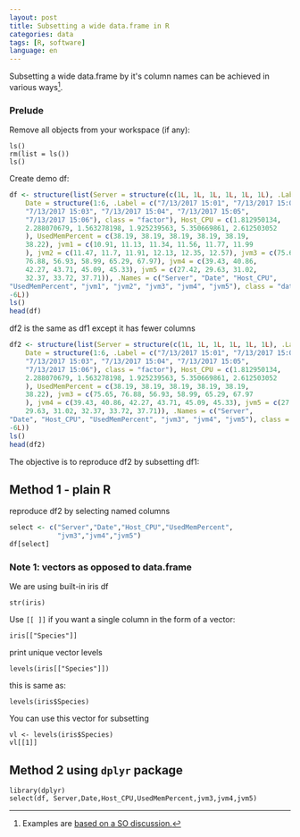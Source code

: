 ```yaml
---
layout: post
title: Subsetting a wide data.frame in R
categories: data
tags: [R, software]
language: en
---
```


Subsetting a wide data.frame by it's column names can be achieved in various ways[^source].

[^source]: Examples are [based on a SO discussion.](https://stackoverflow.com/questions/45109061/how-do-you-subset-a-data-frame-based-on-column-names)

### Prelude
Remove all objects from your workspace (if any):

	ls()
	rm(list = ls())
	ls()

Create demo df: 
```r
df <- structure(list(Server = structure(c(1L, 1L, 1L, 1L, 1L, 1L), .Label = "servera", class = "factor"), 
    Date = structure(1:6, .Label = c("7/13/2017 15:01", "7/13/2017 15:02", 
    "7/13/2017 15:03", "7/13/2017 15:04", "7/13/2017 15:05", 
    "7/13/2017 15:06"), class = "factor"), Host_CPU = c(1.812950134, 
    2.288070679, 1.563278198, 1.925239563, 5.350669861, 2.612503052
    ), UsedMemPercent = c(38.19, 38.19, 38.19, 38.19, 38.19, 
    38.22), jvm1 = c(10.91, 11.13, 11.34, 11.56, 11.77, 11.99
    ), jvm2 = c(11.47, 11.7, 11.91, 12.13, 12.35, 12.57), jvm3 = c(75.65, 
    76.88, 56.93, 58.99, 65.29, 67.97), jvm4 = c(39.43, 40.86, 
    42.27, 43.71, 45.09, 45.33), jvm5 = c(27.42, 29.63, 31.02, 
    32.37, 33.72, 37.71)), .Names = c("Server", "Date", "Host_CPU", 
"UsedMemPercent", "jvm1", "jvm2", "jvm3", "jvm4", "jvm5"), class = "data.frame", row.names = c(NA, 
-6L))
ls()
head(df)
```

df2 is the same as df1 except it has fewer columns

```r
df2 <- structure(list(Server = structure(c(1L, 1L, 1L, 1L, 1L, 1L), .Label = "servera", class = "factor"), 
    Date = structure(1:6, .Label = c("7/13/2017 15:01", "7/13/2017 15:02", 
    "7/13/2017 15:03", "7/13/2017 15:04", "7/13/2017 15:05", 
    "7/13/2017 15:06"), class = "factor"), Host_CPU = c(1.812950134, 
    2.288070679, 1.563278198, 1.925239563, 5.350669861, 2.612503052
    ), UsedMemPercent = c(38.19, 38.19, 38.19, 38.19, 38.19, 
    38.22), jvm3 = c(75.65, 76.88, 56.93, 58.99, 65.29, 67.97
    ), jvm4 = c(39.43, 40.86, 42.27, 43.71, 45.09, 45.33), jvm5 = c(27.42, 
    29.63, 31.02, 32.37, 33.72, 37.71)), .Names = c("Server", 
"Date", "Host_CPU", "UsedMemPercent", "jvm3", "jvm4", "jvm5"), class = "data.frame", row.names = c(NA, 
-6L))
ls()
head(df2)
```
The objective is to reproduce df2 by subsetting df1:

## Method 1 - plain R
reproduce df2 by selecting named columns

```r
select <- c("Server","Date","Host_CPU","UsedMemPercent",
            "jvm3","jvm4","jvm5")
df[select]
```

### Note 1: vectors as opposed to data.frame

We are using built-in iris df

	str(iris)

Use `[[ ]]` if you want a single column in the form of a vector:

	iris[["Species"]]

print unique vector levels

	levels(iris[["Species"]])

this is same as:

	levels(iris$Species)

You can use this vector for subsetting

	vl <- levels(iris$Species)
	vl[[1]]

## Method 2 using `dplyr` package

	library(dplyr)
	select(df, Server,Date,Host_CPU,UsedMemPercent,jvm3,jvm4,jvm5)